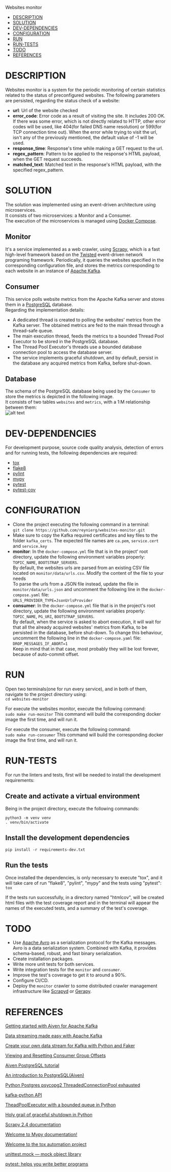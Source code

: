 Websites monitor

- [DESCRIPTION](#description)
- [SOLUTION](#solution)
- [DEV-DEPENDENCIES](#dev-dependencies)  
- [CONFIGURATION](#configuration)
- [RUN](#run)
- [RUN-TESTS](#run-tests)
- [TODO](#todo)
- [REFERENCES](#references)

# DESCRIPTION

Websites monitor is a system for the periodic monitoring of certain statistics related 
to the status of preconfigured websites. The following parameters are persisted, 
regarding the status check of a website:
- **url**: Url of the website checked
- **error_code**: Error code as a result of visiting the site. It includes 200 OK. If 
  there was some error, which is not directly related to HTTP, other error codes will 
  be used, like 404(for failed DNS name resolution) or 599(for TCP connection time 
  out). When the error while trying to visit the url, isn't any of the previously 
  mentioned, the default value of -1 will be used.
- **response_time**: Response's time while making a GET request to the url.
- **regex_pattern**: Pattern to be applied to the response's HTML payload, when the 
  GET request succeeds.
- **matched_text**: Matched text in the response's HTML payload, with the specified 
  regex_pattern.
  
# SOLUTION

The solution was implemented using an event-driven architecture using microservices.<br>
It consists of two microservices: a Monitor and a Consumer.<br>
The execution of the microservices is managed using [Docker Compose](https://docs.docker.com/compose/).

## Monitor

It's a service implemented as a web crawler, using [Scrapy](https://scrapy.org/), which is a fast 
high-level framework based on the [Twisted](https://twistedmatrix.com/trac/) event-driven network programing framework. 
Periodically, it queries the websites specified in the corresponding configuration 
file, and stores the metrics corresponding to each website in an instance of [Apache Kafka](https://kafka.apache.org/).

## Consumer

This service polls website metrics from the Apache Kafka server and stores them in a 
[PostgreSQL](https://www.postgresql.org/) database.<br>
Regarding the implementation details:<br>
- A dedicated thread is created to polling the websites' metrics from the Kafka server. 
  The obtained metrics are fed to the main thread through a thread-safe queue.
- The main execution thread, feeds the metrics to a bounded Thread Pool Executor to be 
  stored in the PostgreSQL database.
- The Thread Pool Executor's threads use a bounded database connection pool to access 
  the database server.
- The service implements graceful shutdown, and by default, persist in the database 
  any acquired metrics from Kafka, before shut-down.  
  
## Database

The schema of the PostgreSQL database being used by the `Consumer` to store the metrics is depicted in the following image.<br>
It consists of two tables `websites` and `metrics`, with a 1:M relationship between them:<br>
![alt text](https://github.com/reynierg/websites-monitor/blob/main/images/db_schema.png "Database schema")


# DEV-DEPENDENCIES

For development purpose, source code quality analysis, detection of errors and for running tests, 
the following dependencies are required:

- [tox](https://tox.readthedocs.io/en/latest/)
- [flake8](https://flake8.pycqa.org/en/latest/)
- [pylint](https://www.pylint.org/)
- [mypy](https://mypy.readthedocs.io/en/stable/)
- [pytest](https://docs.pytest.org/en/stable/)
- [pytest-cov](https://pytest-cov.readthedocs.io/en/latest/)

# CONFIGURATION

- Clone the project executing the following command in a terminal:\
`git clone https://github.com/reynierg/websites-monitor.git`
- Make sure to copy the Kafka required certificates and key files to the folder 
  `kafka_certs`. The expected file names are `ca.pem`, `service.cert` and `service.key`
- **monitor**: In the `docker-compose.yml` file that is in the project' root directory, 
  update the following environment variables properly: `TOPIC_NAME`, 
  `BOOTSTRAP_SERVERS`. <br>
  By default, the websites urls are parsed from an existing CSV file located on 
  `monitor/data/urls.csv`. Modify the content of the file to your needs<br>
  To parse the urls from a JSON file instead, update the file in 
  `monitor/data/urls.json` and uncomment the following line in the 
  `docker-compose.yaml` file:<br>
  `URLS_PROVIDER_TYPE=JsonUrlsProvider`
- **consumer**: In the `docker-compose.yml` file that is in the project's root 
  directory, update the following environment variables properly: `TOPIC_NAME`, 
  `PG_URI`, `BOOTSTRAP_SERVERS`.<br>
  By default, when the service is asked to abort execution, it will wait for that all 
  the already acquired websites' metrics from Kafka, to be persisted in the database, 
  before shut-down. To change this behaviour, uncomment the following line in the 
  `docker-compose.yaml` file:<br>
  `DROP_MESSAGES_IF_ABORT=1`<br>
  Keep in mind that in that case, most probably they will be lost forever, because of 
  auto-commit offset.

# RUN

Open two terminals(one for run every service), and in both of them, navigate to the 
project directory using:\
`cd websites-monitor`

For execute the websites monitor, execute the following command:<br>
`sudo make run-monitor`
This command will build the corresponding docker image the first time, and will run 
it.<br>

For execute the consumer, execute the following command:<br>
`sudo make run-consumer`
This command will build the corresponding docker image the first time, and will run 
it.<br>

# RUN-TESTS

For run the linters and tests, first will be needed to install the development 
requirements:
## Create and activate a virtual environment
Being in the project directory, execute the following commands:
```
python3 -m venv venv
. venv/bin/activate
```

## Install the development dependencies
`pip install -r requirements-dev.txt`

## Run the tests
Once installed the dependencies, is only necessary to execute "tox", and it will take 
care of run "flake8", "pylint", "mypy" and the tests using "pytest":\
`tox`

If the tests run successfully, in a directory named "htmlcov", will be created html 
files with the test coverage report and in the terminal will appear the names of the 
executed tests, and a summary of the test's coverage.

# TODO
- Use [Apache Avro](https://www.confluent.io/blog/avro-kafka-data/) as a serialization 
  protocol for the Kafka messages. Avro is a data serialization system. Combined with 
  Kafka, it provides schema-based, robust, and fast binary serialization. 
- Create installation packages.
- Write more unit tests for both services.
- Write integration tests for the `monitor` and `consumer`.
- Improve the test's coverage to get it to around a 90%.
- Configure CI/CD.
- Deploy the `monitor` crawler to some distributed crawler management infrastructure 
  like [Scrapyd](https://scrapyd.readthedocs.io/en/stable/) or 
  [Gerapy](https://docs.gerapy.com/en/latest/).

# REFERENCES

[Getting started with Aiven for Apache Kafka](https://help.aiven.io/en/articles/489572-getting-started-with-aiven-for-apache-kafka)

[Data streaming made easy with Apache Kafka](https://aiven.io/blog/data-streaming-made-simple-with-apache-kafka)

[Create your own data stream for Kafka with Python and Faker](https://aiven.io/blog/create-your-own-data-stream-for-kafka-with-python-and-faker)

[Viewing and Resetting Consumer Group Offsets](https://help.aiven.io/en/articles/2661525-viewing-and-resetting-consumer-group-offsets)

[Aiven PostgreSQL tutorial](https://aiven.io/blog/aiven-postgresql-tutorial)

[An introduction to PostgreSQL(Aiven)](https://aiven.io/blog/an-introduction-to-postgresql)

[Python Postgres psycopg2 ThreadedConnectionPool exhausted](https://stackoverflow.com/questions/48532301/python-postgres-psycopg2-threadedconnectionpool-exhausted)

[kafka-python API](https://kafka-python.readthedocs.io/en/master/apidoc/modules.html)

[TheadPoolExecutor with a bounded queue in Python](https://www.bettercodebytes.com/theadpoolexecutor-with-a-bounded-queue-in-python/)

[Holy grail of graceful shutdown in Python](https://github.com/wbenny/python-graceful-shutdown)

[Scrapy 2.4 documentation](https://docs.scrapy.org/en/latest/)

[Welcome to Mypy documentation!](https://mypy.readthedocs.io/en/stable/)

[Welcome to the tox automation project](https://tox.readthedocs.io/en/latest/)

[unittest.mock — mock object library](https://docs.python.org/3/library/unittest.mock.html)

[pytest: helps you write better programs](https://docs.pytest.org/en/stable/)
